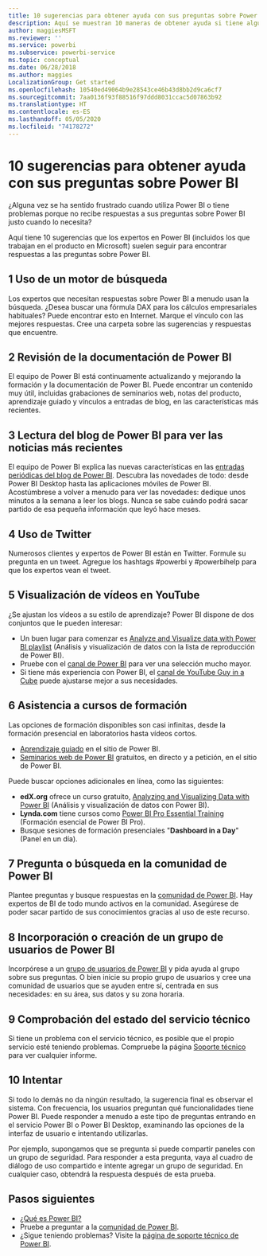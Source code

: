 ```yaml
---
title: 10 sugerencias para obtener ayuda con sus preguntas sobre Power BI
description: Aquí se muestran 10 maneras de obtener ayuda si tiene alguna pregunta acerca del funcionamiento de Power BI
author: maggiesMSFT
ms.reviewer: ''
ms.service: powerbi
ms.subservice: powerbi-service
ms.topic: conceptual
ms.date: 06/28/2018
ms.author: maggies
LocalizationGroup: Get started
ms.openlocfilehash: 10540ed49064b9e28543ce46b43d8bb2d9ca6cf7
ms.sourcegitcommit: 7aa0136f93f88516f97ddd8031ccac5d07863b92
ms.translationtype: HT
ms.contentlocale: es-ES
ms.lasthandoff: 05/05/2020
ms.locfileid: "74178272"
---
```

# <a name="10-tips-for-getting-help-with-your-power-bi-questions"></a>10 sugerencias para obtener ayuda con sus preguntas sobre Power BI
¿Alguna vez se ha sentido frustrado cuando utiliza Power BI o tiene problemas porque no recibe respuestas a sus preguntas sobre Power BI justo cuando lo necesita? 

Aquí tiene 10 sugerencias que los expertos en Power BI (incluidos los que trabajan en el producto en Microsoft) suelen seguir para encontrar respuestas a las preguntas sobre Power BI.

## <a name="1-use-a-search-engine"></a>1 Uso de un motor de búsqueda
Los expertos que necesitan respuestas sobre Power BI a menudo usan la búsqueda. ¿Desea buscar una fórmula DAX para los cálculos empresariales habituales? Puede encontrar esto en Internet. Marque el vínculo con las mejores respuestas. Cree una carpeta sobre las sugerencias y respuestas que encuentre.


## <a name="2-check-the-power-bi-documentation"></a>2 Revisión de la documentación de Power BI
El equipo de Power BI está continuamente actualizando y mejorando la formación y la documentación de Power BI. Puede encontrar un contenido muy útil, incluidas grabaciones de seminarios web, notas del producto, aprendizaje guiado y vínculos a entradas de blog, en las características más recientes.

## <a name="3-read-the-power-bi-blog-for-the-latest-news"></a>3 Lectura del blog de Power BI para ver las noticias más recientes
El equipo de Power BI explica las nuevas características en las [entradas periódicas del blog de Power BI](https://powerbi.microsoft.com/blog/). Descubra las novedades de todo: desde Power BI Desktop hasta las aplicaciones móviles de Power BI. Acostúmbrese a volver a menudo para ver las novedades: dedique unos minutos a la semana a leer los blogs. Nunca se sabe cuándo podrá sacar partido de esa pequeña información que leyó hace meses.

## <a name="4-try-twitter"></a>4 Uso de Twitter
Numerosos clientes y expertos de Power BI están en Twitter. Formule su pregunta en un tweet. Agregue los hashtags #powerbi y #powerbihelp para que los expertos vean el tweet.

## <a name="5-watch-videos-on-youtube"></a>5 Visualización de vídeos en YouTube
¿Se ajustan los vídeos a su estilo de aprendizaje? Power BI dispone de dos conjuntos que le pueden interesar:

* Un buen lugar para comenzar es [Analyze and Visualize data with Power BI playlist](https://www.youtube.com/playlist?list=PL1N57mwBHtN0JFoKSR0n-tBkUJHeMP2cP) (Análisis y visualización de datos con la lista de reproducción de Power BI).
* Pruebe con el [canal de Power BI](https://www.youtube.com/user/mspowerbi/videos) para ver una selección mucho mayor.
* Si tiene más experiencia con Power BI, el [canal de YouTube Guy in a Cube](https://www.youtube.com/channel/UCFp1vaKzpfvoGai0vE5VJ0w) puede ajustarse mejor a sus necesidades.

## <a name="6-attend-training"></a>6 Asistencia a cursos de formación
Las opciones de formación disponibles son casi infinitas, desde la formación presencial en laboratorios hasta vídeos cortos.

* [Aprendizaje guiado](guided-learning/index.yml) en el sitio de Power BI.
* [Seminarios web de Power BI](webinars.md) gratuitos, en directo y a petición, en el sitio de Power BI.

Puede buscar opciones adicionales en línea, como las siguientes:

* **edX.org** ofrece un curso gratuito, [Analyzing and Visualizing Data with Power BI](https://www.edx.org/course/analyzing-visualizing-data-power-bi-microsoft-dat207x-4) (Análisis y visualización de datos con Power BI).
* **Lynda.com** tiene cursos como [Power BI Pro Essential Training](https://www.lynda.com/Power-BI-tutorials/Power-BI-Pro-Essential-Training/485820-2.html) (Formación esencial de Power BI Pro).
* Busque sesiones de formación presenciales "**Dashboard in a Day**" (Panel en un día).

## <a name="7-ask-or-search-in-the-power-bi-community"></a>7 Pregunta o búsqueda en la comunidad de Power BI
Plantee preguntas y busque respuestas en la [comunidad de Power BI](https://community.powerbi.com). Hay expertos de BI de todo mundo activos en la comunidad. Asegúrese de poder sacar partido de sus conocimientos gracias al uso de este recurso.

## <a name="8-join-or-create-a-power-bi-user-group"></a>8 Incorporación o creación de un grupo de usuarios de Power BI
Incorpórese a un [grupo de usuarios de Power BI](https://community.powerbi.com/t5/Power-BI-User-Groups/ct-p/Groups) y pida ayuda al grupo sobre sus preguntas. O bien inicie su propio grupo de usuarios y cree una comunidad de usuarios que se ayuden entre sí, centrada en sus necesidades: en su área, sus datos y su zona horaria.

## <a name="9-check-the-service-status"></a>9 Comprobación del estado del servicio técnico
Si tiene un problema con el servicio técnico, es posible que el propio servicio esté teniendo problemas. Compruebe la página [Soporte técnico](https://powerbi.microsoft.com/support/) para ver cualquier informe.

## <a name="10-just-try-it"></a>10 Intentar
Si todo lo demás no da ningún resultado, la sugerencia final es observar el sistema. Con frecuencia, los usuarios preguntan qué funcionalidades tiene Power BI. Puede responder a menudo a este tipo de preguntas entrando en el servicio Power BI o Power BI Desktop, examinando las opciones de la interfaz de usuario e intentando utilizarlas.

Por ejemplo, supongamos que se pregunta si puede compartir paneles con un grupo de seguridad. Para responder a esta pregunta, vaya al cuadro de diálogo de uso compartido e intente agregar un grupo de seguridad. En cualquier caso, obtendrá la respuesta después de esta prueba.

## <a name="next-steps"></a>Pasos siguientes
* [¿Qué es Power BI?](fundamentals/power-bi-overview.md)
* Pruebe a preguntar a la [comunidad de Power BI](https://community.powerbi.com/).
* ¿Sigue teniendo problemas? Visite la [página de soporte técnico de Power BI](https://powerbi.microsoft.com/support/).
